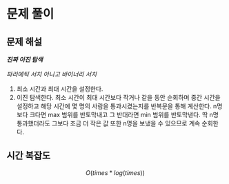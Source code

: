   # 문제 풀이

## 문제 해설

***진짜 이진 탐색***

*파라메틱 서치 아니고 바이너리 서치*
	
1. 최소 시간과 최대 시간을 설정한다.
2. 이진 탐색한다. 최소 시간이 최대 시간보다 작거나 같을 동안 순회하며 중간 시간을 설정하고 해당 시간에 몇 명의 사람을 통과시켰는지를 반복문을 통해 계산한다. n명보다 크다면 max 범위를 반토막내고 그 반대라면 min 범위를 반토막낸다. 딱 n명 통과했더라도 그보다 조금 더 작은 값 또한 n명을 보냈을 수 있으므로 계속 순회한다.

## 시간 복잡도

$$O(times*log(times))$$

